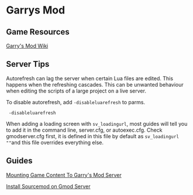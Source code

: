 # Garrys Mod

## Game Resources

[Garry's Mod Wiki](https://wiki.facepunch.com/gmod/)

## Server Tips

Autorefresh can lag the server when certain Lua files are edited. This happens when the refreshing cascades. This can be unwanted behaviour when editing the scripts of a large project on a live server.

To disable autorefresh, add `-disableluarefresh` to parms.

```text
 -disableluarefresh
```

When adding a loading screen with `sv_loadingurl`, most guides will tell you to add it in the command line, server.cfg, or autoexec.cfg. Check gmodserver.cfg first, it is defined in this file by default as `sv_loadingurl ""`and this file overrides everything else.

## Guides

[Mounting Game Content To Garry's Mod Server](mounting-game-content.md)

[Install Sourcemod on Gmod Server](../guides/sourcemod-csgo-server.md)

